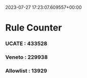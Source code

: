 2023-07-27 17:23:07.609557+00:00
# Rule Counter 
 ### UCATE : 433528

 ### Veneto : 229938

 ### Allowlist : 13929